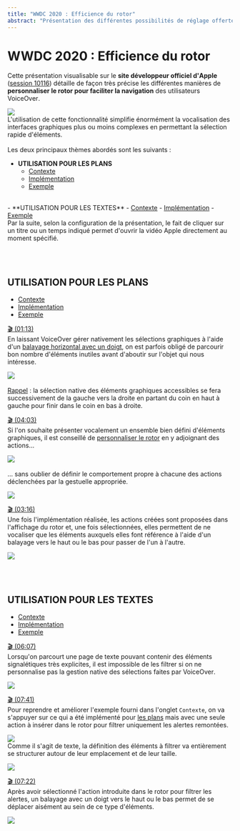 ```yaml
---
title: "WWDC 2020 : Efficience du rotor"
abstract: "Présentation des différentes possibilités de réglage offertes par le rotor sur iOS"
---
```


# WWDC 2020 : Efficience du rotor    

Cette présentation visualisable sur le **site développeur officiel d'<span lang="en">Apple</span>** ([session 10116](https://developer.apple.com/videos/play/wwdc2020/10116/)) détaille de façon très précise les différentes manières de **personnaliser le rotor pour faciliter la navigation** des utilisateurs <span lang="en">VoiceOver</span>.

![](../../../../images/iOSdev/wwdc20-116.png)
</br>L'utilisation de cette fonctionnalité simplifie énormément la vocalisation des interfaces graphiques plus ou moins complexes en permettant la sélection rapide d'éléments.
</br></br>Les deux principaux thèmes abordés sont les suivants&nbsp;:

- **UTILISATION POUR LES PLANS**
    - <a role="button" style="text-decoration: underline" onclick="$('#ContextForMaps_tab').trigger('click');document.getElementById('utilisation-pour-les-plans').scrollIntoView({ behavior: 'smooth', block: 'start' })">Contexte</a>
    - <a role="button" style="text-decoration: underline" onclick="$('#ImplementationForMaps_tab').trigger('click');document.getElementById('utilisation-pour-les-plans').scrollIntoView({ behavior: 'smooth', block: 'start' })">Implémentation</a>
    - <a role="button" style="text-decoration: underline" onclick="$('#FinalAppForMaps_tab').trigger('click');document.getElementById('utilisation-pour-les-plans').scrollIntoView({ behavior: 'smooth', block: 'start' })">Exemple</a>
<br>
- **UTILISATION POUR LES TEXTES**
    - <a role="button"  style="text-decoration: underline" onclick="$('#ContextForText_tab').trigger('click');document.getElementById('utilisation-pour-les-textes').scrollIntoView({ behavior: 'smooth', block: 'start' })">Contexte</a>
    - <a role="button" style="text-decoration: underline" onclick="$('#ImplementationForText_tab').trigger('click');document.getElementById('utilisation-pour-les-textes').scrollIntoView({ behavior: 'smooth', block: 'start' })">Implémentation</a>
    - <a role="button" style="text-decoration: underline" onclick="$('#FinalAppForText_tab').trigger('click');document.getElementById('utilisation-pour-les-textes').scrollIntoView({ behavior: 'smooth', block: 'start' })">Exemple</a>

</br>
Par la suite, selon la configuration de la présentation, le fait de cliquer sur un titre ou un temps indiqué permet d'ouvrir la vidéo <span lang="en">Apple</span> directement au moment spécifié.

<br><br>
## UTILISATION POUR LES PLANS
<ul class="nav nav-tabs" role="tablist">
    <li class="nav-item" role="presentation">
        <a class="nav-link active"
           data-toggle="tab" 
           href="#ContextForMaps"
           id="ContextForMaps_tab"
           role="tab" 
           aria-selected="true">Contexte</a>
    </li>
    <li class="nav-item" role="presentation">
        <a class="nav-link" 
           data-toggle="tab" 
           href="#ImplementationForMaps"
           id="ImplementationForMaps_tab"
           role="tab" 
           aria-selected="false">Implémentation</a>
    </li>
    <li class="nav-item" role="presentation">
        <a class="nav-link" 
           data-toggle="tab" 
           href="#FinalAppForMaps"
           id="FinalAppForMaps_tab"
           role="tab" 
           aria-selected="false">Exemple</a>
    </li>
</ul>

<div class="tab-content">
<div class="tab-pane show active" id="ContextForMaps" role="tabpanel">

<a alt="Lien vers l'extrait vidéo au temps indiqué." href="https://developer.apple.com/videos/play/wwdc2020/10116/?time=73">🎬 (01:13)</a>
</br>En laissant <span lang="en">VoiceOver</span> gérer nativement les sélections graphiques à l'aide d'un <a href="../../../voiceover/#gestes-de-bases" style="text-decoration: underline;">balayage horizontal avec un doigt</a>, on est parfois obligé de parcourir bon nombre d'éléments inutiles avant d'aboutir sur l'objet qui nous intéresse.

![](../../../../images/iOSdev/wwdc20-116-CustomRotorForPlans_Context.png)
</br></br><a style="text-decoration: underline;">Rappel</a> : la sélection native des éléments graphiques accessibles se fera successivement de la gauche vers la droite en partant du coin en haut à gauche pour finir dans le coin en bas à droite.
</div>

<div class="tab-pane" id="ImplementationForMaps" role="tabpanel">

<a alt="Lien vers l'extrait vidéo au temps indiqué." href="https://developer.apple.com/videos/play/wwdc2020/10116/?time=243">🎬 (04:03)</a>
</br>Si l'on souhaite présenter vocalement un ensemble bien défini d'éléments graphiques, il est conseillé de <a href="../../../developpement/#rotor-personnalise" style="text-decoration: underline;">personnaliser le rotor</a> en y adjoignant des actions...

![](../../../../images/iOSdev/wwdc20-116-CustomRotorForPlans_Implementation_1.png)
</br></br>... sans oublier de définir le comportement propre à chacune des actions déclenchées par la gestuelle appropriée.

![](../../../../images/iOSdev/wwdc20-116-CustomRotorForPlans_Implementation_2.png)
</div>

<div class="tab-pane" id="FinalAppForMaps" role="tabpanel" >

<a alt="Lien vers l'extrait vidéo au temps indiqué." href="https://developer.apple.com/videos/play/wwdc2020/10116/?time=196">🎬 (03:16)</a>
</br>Une fois l'implémentation réalisée, les actions créées sont proposées dans l'affichage du rotor et, une fois sélectionnées, elles permettent de ne vocaliser que les éléments auxquels elles font référence à l'aide d'un balayage vers le haut ou le bas pour passer de l'un à l'autre.

![](../../../../images/iOSdev/wwdc20-116-CustomRotorForPlans_FinalApp.png)
</div>
</div>

<br><br>
## UTILISATION POUR LES TEXTES
<ul class="nav nav-tabs" role="tablist">
    <li class="nav-item" role="presentation">
        <a class="nav-link active"
           data-toggle="tab" 
           href="#ContextForText"
           id="ContextForText_tab"
           role="tab" 
           aria-selected="true">Contexte</a>
    </li>
    <li class="nav-item" role="presentation">
        <a class="nav-link" 
           data-toggle="tab" 
           href="#ImplementationForText"
           id="ImplementationForText_tab"
           role="tab" 
           aria-selected="false">Implémentation</a>
    </li>
    <li class="nav-item" role="presentation">
        <a class="nav-link" 
           data-toggle="tab" 
           href="#FinalAppForText"
           id="FinalAppForText_tab"
           role="tab" 
           aria-selected="false">Exemple</a>
    </li>
</ul>

<div class="tab-content">
<div class="tab-pane show active" id="ContextForText" role="tabpanel">

<a alt="Lien vers l'extrait vidéo au temps indiqué." href="https://developer.apple.com/videos/play/wwdc2020/10116/?time=367">🎬 (06:07)</a>
</br>Lorsqu'on parcourt une page de texte pouvant contenir des éléments signalétiques très explicites, il est impossible de les filtrer si on ne personnalise pas la gestion native des sélections faites par <span lang="en">VoiceOver</span>.

![](../../../../images/iOSdev/wwdc20-116-CustomRotorForText_Context.png)
</div>

<div class="tab-pane" id="ImplementationForText" role="tabpanel">

<a alt="Lien vers l'extrait vidéo au temps indiqué." href="https://developer.apple.com/videos/play/wwdc2020/10116/?time=461">🎬 (07:41)</a>
</br>Pour reprendre et améliorer l'exemple fourni dans l'onglet `Contexte`, on va s'appuyer sur ce qui a été implémenté pour <a style="text-decoration: underline;" role="button" onclick="$('#ImplementationForMaps_tab').trigger('click');document.getElementById('utilisation-pour-les-plans').scrollIntoView({ behavior: 'smooth', block: 'start' })">les plans</a> mais avec une seule action à insérer dans le rotor pour filtrer uniquement les alertes remontées. 

![](../../../../images/iOSdev/wwdc20-116-CustomRotorForText_Implementation_1.png)
</br>Comme il s'agit de texte, la définition des éléments à filtrer va entièrement se structurer autour de leur emplacement et de leur taille.

![](../../../../images/iOSdev/wwdc20-116-CustomRotorForText_Implementation_2.png)
</div>

<div class="tab-pane" id="FinalAppForText" role="tabpanel" >

<a alt="Lien vers l'extrait vidéo au temps indiqué." href="https://developer.apple.com/videos/play/wwdc2020/10116/?time=442">🎬 (07:22)</a>
</br>Après avoir sélectionné l'action introduite dans le rotor pour filtrer les alertes, un balayage avec un doigt vers le haut ou le bas permet de se déplacer aisément au sein de ce type d'éléments.

![](../../../../images/iOSdev/wwdc20-116-CustomRotorForText_FinalApp.png)
</div>
</div>

</br></br></br>
